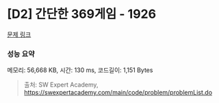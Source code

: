 # [D2] 간단한 369게임 - 1926 

[문제 링크](https://swexpertacademy.com/main/code/problem/problemDetail.do?contestProbId=AV5PTeo6AHUDFAUq) 

### 성능 요약

메모리: 56,668 KB, 시간: 130 ms, 코드길이: 1,151 Bytes



> 출처: SW Expert Academy, https://swexpertacademy.com/main/code/problem/problemList.do